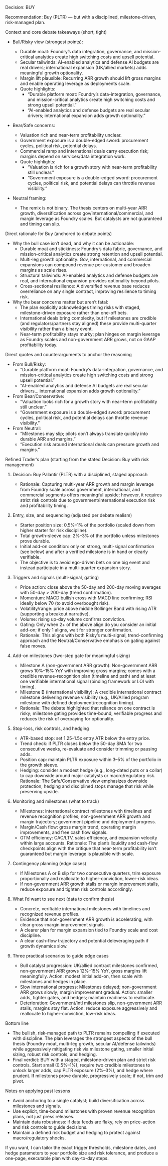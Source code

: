 Decision: BUY

Recommendation: Buy (PLTR) — but with a disciplined, milestone-driven, risk-managed plan.

Context and core debate takeaways (short, tight)
- Bull/Risky view (strongest points):
  - Durable moat: Foundry’s data integration, governance, and mission-critical analytics create high switching costs and upsell potential.
  - Secular tailwinds: AI-enabled analytics and defense AI budgets are real drivers; international expansion (UK/allied markets) adds meaningful growth optionality.
  - Margin lift plausible: Recurring ARR growth should lift gross margins and enable operating leverage as deployments scale.
  - Quote highlights:
    - “Durable platform moat: Foundry’s data-integration, governance, and mission-critical analytics create high switching costs and strong upsell potential.”
    - “AI-enabled analytics and defense budgets are real secular drivers; international expansion adds growth optionality.”
- Bear/Safe concerns:
  - Valuation rich and near-term profitability unclear.
  - Government exposure is a double-edged sword: procurement cycles, political risk, potential delays.
  - Commercial ramp and international deals carry execution risk; margins depend on services/data integration work.
  - Quote highlights:
    - “Valuation is rich for a growth story with near-term profitability still unclear.”
    - “Government exposure is a double-edged sword: procurement cycles, political risk, and potential delays can throttle revenue visibility.”

- Neutral framing:
  - The remix is not binary. The thesis centers on multi-year ARR growth, diversification across gov/international/commercial, and margin leverage as Foundry scales. But catalysts are not guaranteed and timing can slip.

Direct rationale for Buy (anchored to debate points)
- Why the bull case isn’t dead, and why it can be actionable:
  - Durable moat and stickiness: Foundry’s data fabric, governance, and mission-critical analytics create strong retention and upsell potential.
  - Multi-leg growth optionality: Gov, international, and commercial expansions can compound revenue per customer and broaden margins as scale rises.
  - Structural tailwinds: AI-enabled analytics and defense budgets are real, and international expansion provides optionality beyond pilots.
  - Cross-sectional resilience: A diversified revenue base reduces overreliance on any single contract, improving resilience to timing risk.
- Why the bear concerns matter but aren’t fatal:
  - The plan explicitly acknowledges timing risks with staged, milestone-driven exposure rather than one-off bets.
  - International deals bring complexity, but if milestones are credible (and regulators/partners stay aligned) these provide multi-quarter visibility rather than a binary event.
  - Near-term profitability stays murky; plan hinges on margin leverage as Foundry scales and non-government ARR grows, not on GAAP profitability today.

Direct quotes and counterarguments to anchor the reasoning
- From Bull/Risky:
  - “Durable platform moat: Foundry’s data-integration, governance, and mission-critical analytics create high switching costs and strong upsell potential.”
  - “AI-enabled analytics and defense AI budgets are real secular drivers… international expansion adds growth optionality.”
- From Bear/Conservative:
  - “Valuation looks rich for a growth story with near-term profitability still unclear.”
  - “Government exposure is a double-edged sword: procurement cycles, political risk, and potential delays can throttle revenue visibility.”
- From Neutral:
  - “Milestones may slip; pilots don’t always translate quickly into durable ARR and margins.”
  - “Execution risk around international deals can pressure growth and margins.”

Refined Trader’s plan (starting from the stated Decision: Buy with risk management)
1) Decision: Buy Palantir (PLTR) with a disciplined, staged approach
   - Rationale: Capturing multi-year ARR growth and margin leverage from Foundry scale across government, international, and commercial segments offers meaningful upside; however, it requires strict risk controls due to government/international execution risk and profitability timing.

2) Entry, size, and sequencing (adjusted per debate realism)
   - Starter position size: 0.5%–1% of the portfolio (scaled down from higher starter for risk discipline).
   - Total growth-sleeve cap: 2%–3% of the portfolio unless milestones prove durable.
   - Initial add-on condition: only on strong, multi-signal confirmation (see below) and after a verified milestone is in hand or clearly verifiable.
   - The objective is to avoid ego-driven bets on one big event and instead participate in a multi-quarter expansion story.

3) Triggers and signals (multi-signal, gating)
   - Price action: close above the 50-day and 200-day moving averages with 50-day > 200-day (trend confirmation).
   - Momentum: MACD bullish cross with MACD line confirming; RSI ideally below 70 (to avoid overbought risk).
   - Volatility/range: price above middle Bollinger Band with rising ATR (supporting a breakout narrative).
   - Volume: rising up-day volume confirms conviction.
   - Gating: Only when 2+ of the above align do you consider an initial add-on; if only 1 aligns, wait for stronger confirmation.
   - Rationale: This aligns with both Risky’s multi-signal, trend-confirming approach and the Neutral/Conservative emphasis on gating against false moves.

4) Add-on milestones (two-step gate for meaningful sizing)
   - Milestone A (non-government ARR growth): Non-government ARR grows 10%–15% YoY with improving gross margins; comes with a credible revenue-recognition plan (timeline and path) and at least one verifiable international signal (binding framework or LOI with timing).
   - Milestone B (international visibility): A credible international contract milestone delivering revenue visibility (e.g., UK/Allied program milestone with defined deployment/recognition timing).
   - Rationale: The debate highlighted that reliance on one contract is risky; milestone gating provides time-bound, verifiable progress and reduces the risk of overpaying for optionality.

5) Stop-loss, risk controls, and hedging
   - ATR-based stop: set 1.25–1.5x entry ATR below the entry price.
   - Trend check: if PLTR closes below the 50-day SMA for two consecutive weeks, re-evaluate and consider trimming or pausing adds.
   - Position cap: maintain PLTR exposure within 3–5% of the portfolio in the growth sleeve.
   - Hedging: consider a modest hedge (e.g., long-dated puts or a collar) to cap downside around major catalysts or macro/regulatory risk.
   Rationale: The Safe/Conservative view emphasizes downside protection; hedging and disciplined stops manage that risk while preserving upside.

6) Monitoring and milestones (what to track)
   - Milestones: international contract milestones with timelines and revenue recognition profiles; non-government ARR growth and margin trajectory; government pipeline and deployment progress.
   - Margin/Cash flow: gross margin trend, operating margin improvements, and free cash flow signals.
   - GTM efficiency: CAC/LTV, sales efficiency, and expansion velocity within large accounts.
   Rationale: The plan’s liquidity and cash-flow checkpoints align with the critique that near-term profitability isn’t guaranteed but margin leverage is plausible with scale.

7) Contingency planning (edge cases)
   - If Milestones A or B slip for two consecutive quarters, trim exposure proportionally and reallocate to higher-conviction, lower-risk ideas.
   - If non-government ARR growth stalls or margin improvement stalls, reduce exposure and tighten risk controls accordingly.

8) What I’d want to see next (data to confirm thesis)
   - Concrete, verifiable international milestones with timelines and recognized revenue profiles.
   - Evidence that non-government ARR growth is accelerating, with clear gross-margin improvement signals.
   - A clearer plan for margin expansion tied to Foundry scale and cost discipline.
   - A clear cash-flow trajectory and potential deleveraging path if growth dynamics slow.

9) Three practical scenarios to guide edge cases
   - Bull catalyst progression: UK/allied contract milestones confirmed, non-government ARR grows 12%–15% YoY, gross margins lift meaningfully. Action: modest initial add-on, then scale with milestones and hedges in place.
   - Slow international progress: Milestones delayed; non-government ARR grows slowly; margin improvement gradual. Action: smaller adds, tighter gates, and hedges; maintain readiness to reallocate.
   - Deterioration: Government/intl milestones slip, non-government ARR stalls, margins stay flat. Action: reduce exposure aggressively and reallocate to higher-conviction, low-risk ideas.

Bottom line
- The bullish, risk-managed path to PLTR remains compelling if executed with discipline. The plan leverages the strongest aspects of the bull thesis (Foundry moat, multi-leg growth, secular AI/defense tailwinds) while aggressively mitigating risk via milestone gating, smaller initial sizing, robust risk controls, and hedging.
- Final verdict: BUY with a staged, milestone-driven plan and strict risk controls. Start small (0.5%–1%), require two credible milestones to unlock larger adds, cap PLTR exposure (2%–3%), and hedge where prudent. If milestones prove durable, progressively scale; if not, trim and pivot.

Notes on applying past lessons
- Avoid anchoring to a single catalyst; build diversification across milestones and signals.
- Use explicit, time-bound milestones with proven revenue recognition plans, not just press releases.
- Maintain data robustness: if data feeds are flaky, rely on price-action and risk controls to guide decisions.
- Maintain a defined risk budget and hedging to protect against macro/regulatory shocks.

If you want, I can tailor the exact trigger thresholds, milestone dates, and hedge parameters to your portfolio size and risk tolerance, and produce a one-page, executable plan with day-to-day steps.
